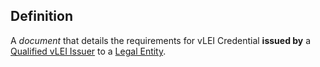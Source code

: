 ## Definition
A _document_ that details the requirements for vLEI Credential **issued by** a [Qualified vLEI Issuer](qualified-vlei-issuer) to a [Legal Entity](legal-entity).